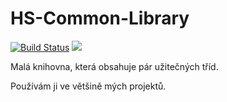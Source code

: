# HS-Common-Library

[![Build Status](https://travis-ci.org/Hartrik/HS-Common-Library.svg?branch=master)](https://travis-ci.org/Hartrik/HS-Common-Library)
[![](https://jitpack.io/v/Hartrik/HS-Common-Library.svg)](https://jitpack.io/#Hartrik/HS-Common-Library)

Malá knihovna, která obsahuje pár užitečných tříd.

Používám ji ve většině mých projektů.
